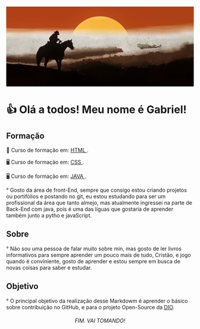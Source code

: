 ![image](https://github.com/BieLsUs/Projeto-Open-Source/blob/main/img/red-dead-redemption-2-2022-jc.jpg)

<h1>👍 Olá a todos! Meu nome é Gabriel!</h1>

<h2>Formação</h2>
<p> 📃 Curso de formação em:  <a href="https://www.dio.me/certificate/T8ZBUW9L/share"> HTML </a> .</p>
<p> 🖥️ Curso de formação em:  <a href="https://www.dio.me/certificate/MIEC668Z/share"> CSS </a> .</p>
<p> 🖥️ Curso de formação em:  <a href="https://www.dio.me/certificate/PT6P3CV8/share"> JAVA </a> .</p>
<p>° Gosto da área de front-End, sempre que consigo estou criando projetos ou portifólios e postando no git, eu estou estudando para ser um profissional da área que tanto almejo, mas atualmente ingressei na parte de Back-End com java, pois é uma das líguas que gostaria de aprender também junto a pytho e javaScript.</p>

<h2>Sobre</h2>
<p>° Não sou uma pessoa de falar muito sobre min, mas gosto de ler livros informativos para sempre aprender um pouco mais de tudo, Cristão, e jogo quando é conviniente, gosto de aprender e estou sempre em busca de novas coisas para saber e estudar.</p>

<h2>Objetivo</h2>
<p>° O principal objetivo da realização desse Markdowm é aprender o básico sobre contribuição no GitHub, e para o projeto Open-Source da <a href="https://web.dio.me"> DIO</a>.</p>

<h6 align="center">FIM.
VAI TOMANDO!</h6>

